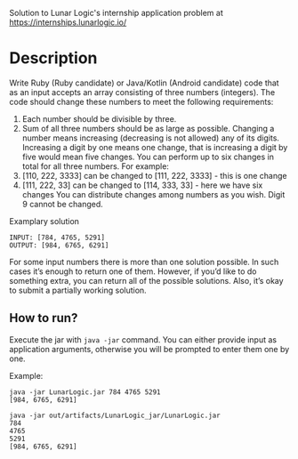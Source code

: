 Solution to Lunar Logic's internship application problem at https://internships.lunarlogic.io/
# Description
Write Ruby (Ruby candidate) or Java/Kotlin (Android candidate) code that as an input accepts an array consisting of three numbers (integers). The code should change these numbers to meet the following requirements:
1. Each number should be divisible by three.
2. Sum of all three numbers should be as large as possible.
Changing a number means increasing (decreasing is not allowed) any of its digits. Increasing a digit by one means one change, that is increasing a digit by five would mean five changes. You can perform up to six changes in total for all three numbers.
For example:
1. [110, 222, 3333] can be changed to [111, 222, 3333] - this is one change
2. [111, 222, 33] can be changed to [114, 333, 33] - here we have six changes
You can distribute changes among numbers as you wish. Digit 9 cannot be changed.

Examplary solution
```
INPUT: [784, 4765, 5291]
OUTPUT: [984, 6765, 6291]
```
For some input numbers there is more than one solution possible. In such cases it’s enough to return one of them. However, if you’d like to do something extra, you can return all of the possible solutions. Also, it’s okay to submit a partially working solution.

## How to run?

Execute the jar with `java -jar` command. You can either provide input as application arguments, otherwise you will be prompted to enter them one by one.

Example:
```
java -jar LunarLogic.jar 784 4765 5291
[984, 6765, 6291]
```
```
java -jar out/artifacts/LunarLogic_jar/LunarLogic.jar 
784
4765
5291
[984, 6765, 6291]
```
